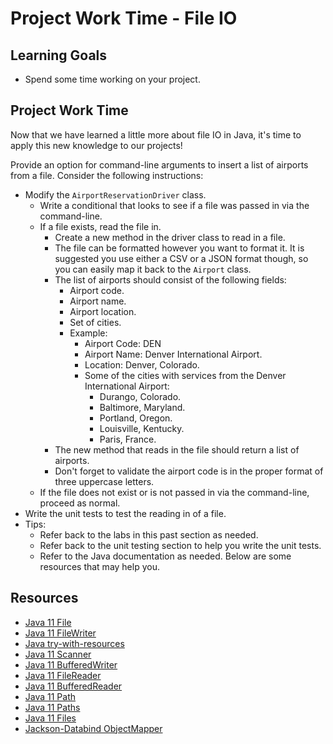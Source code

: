 # Project Work Time - File IO

## Learning Goals

- Spend some time working on your project.

## Project Work Time

Now that we have learned a little more about file IO in Java, it's time to
apply this new knowledge to our projects!

Provide an option for command-line arguments to insert a list of airports from
a file. Consider the following instructions:

- Modify the `AirportReservationDriver` class.
  - Write a conditional that looks to see if a file was passed in via the
    command-line.
  - If a file exists, read the file in.
    - Create a new method in the driver class to read in a file.
    - The file can be formatted however you want to format it. It is suggested
      you use either a CSV or a JSON format though, so you can easily map it
      back to the `Airport` class.
    - The list of airports should consist of the following fields:
      - Airport code.
      - Airport name.
      - Airport location.
      - Set of cities.
      - Example:
        - Airport Code: DEN
        - Airport Name: Denver International Airport.
        - Location: Denver, Colorado.
        - Some of the cities with services from the Denver International
          Airport:
          - Durango, Colorado.
          - Baltimore, Maryland.
          - Portland, Oregon.
          - Louisville, Kentucky.
          - Paris, France.
    - The new method that reads in the file should return a list of airports.
    - Don't forget to validate the airport code is in the proper format of three
      uppercase letters.
  - If the file does not exist or is not passed in via the command-line, proceed
    as normal.
- Write the unit tests to test the reading in of a file.
- Tips:
  - Refer back to the labs in this past section as needed.
  - Refer back to the unit testing section to help you write the unit tests.
  - Refer to the Java documentation as needed. Below are some resources that
    may help you.

## Resources

- [Java 11 File](https://docs.oracle.com/en/java/javase/11/docs/api/java.base/java/io/File.html)
- [Java 11 FileWriter](https://docs.oracle.com/en/java/javase/11/docs/api/java.base/java/io/FileWriter.html)
- [Java try-with-resources](https://docs.oracle.com/javase/tutorial/essential/exceptions/tryResourceClose.html#:~:text=The%20try%20%2Dwith%2Dresources%20statement%20is%20a%20try%20statement%20that,the%20end%20of%20the%20statement.)
- [Java 11 Scanner](https://docs.oracle.com/en/java/javase/11/docs/api/java.base/java/util/Scanner.html)
- [Java 11 BufferedWriter](https://docs.oracle.com/en/java/javase/11/docs/api/java.base/java/io/BufferedWriter.html)
- [Java 11 FileReader](https://docs.oracle.com/en/java/javase/11/docs/api/java.base/java/io/FileReader.html)
- [Java 11 BufferedReader](https://docs.oracle.com/en/java/javase/11/docs/api/java.base/java/io/BufferedReader.html)
- [Java 11 Path](https://docs.oracle.com/en/java/javase/11/docs/api/java.base/java/nio/file/Path.html)
- [Java 11 Paths](https://docs.oracle.com/en/java/javase/11/docs/api/java.base/java/nio/file/Paths.html)
- [Java 11 Files](https://docs.oracle.com/en/java/javase/11/docs/api/java.base/java/nio/file/Files.html)
- [Jackson-Databind ObjectMapper](https://fasterxml.github.io/jackson-databind/javadoc/2.7/com/fasterxml/jackson/databind/ObjectMapper.html)
